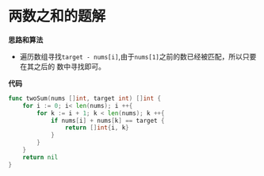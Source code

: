 # 两数之和的题解  

**思路和算法**  

- 遍历数组寻找`target - nums[i]`,由于`nums[1]`之前的数已经被匹配，所以只要在其之后的
数中寻找即可。

**代码**
```Go
func twoSum(nums []int, target int) []int {
    for i := 0; i< len(nums); i ++{
        for k := i + 1; k < len(nums); k ++{
            if nums[i] + nums[k] == target {
                return []int{i, k}
            }
        }
    }
    return nil
}
```
